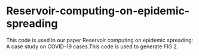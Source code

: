 # Reservoir-computing-on-epidemic-spreading
This code is used in our paper Reservoir computing on epidemic spreading: A case study on COVID-19 cases.This code is used to generate FIG 2.
